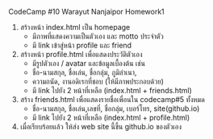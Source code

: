 CodeCamp #10
Warayut Nanjaipor
Homework1
1. สร้างหน้า index.html เป็น homepage 
   - มีภาพที่แสดงความเป็นตัวเอง และ motto ประจำตัว
   - มี link เข้าสู่หน้า profile และ friend 
2. สร้างหน้า profile.html เพื่อแสดงประวัติตัวเอง 
   - มีรูปตัวเอง / avatar และข้อมูลเบื้องต้น เช่น
   - ชื่อ-นามสกุล,​ ชื่อเล่น, ชื่อกลุ่ม,​ ภูมิลำเนา, 
   - ความถนัด, งานอดิเรกที่ชอบ (ให้มีภาพประกอบด้วย)
   - มี link ไปยัง 2 หน้าที่เหลือ (index.html + friends.html)
3. สร้าง friends.html เพื่อแสดงรายชื่อเพื่อนใน codecamp#5 ทั้งหมด
   - ชื่อ-นามสกุล,​ ชื่อเล่น,เลขที่, ชื่อกลุ่ม,​ เบอร์โทร, site(github.io) 
   - มี link ไปยัง 2 หน้าที่เหลือ (index.html + profile.html)
4. เมื่อเรียบร้อยแล้ว ให้ส่ง web site นี้ขึ้น github.io ของตัวเอง
